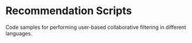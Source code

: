 # Recommendation Scripts

Code samples for performing user-based collaborative filtering in different languages. 
